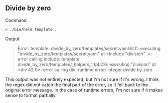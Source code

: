 ## Divide by zero

Command
```
> ./bin/helm template .
```

Output

> Error: template: divide_by_zero/templates/secret.yaml:6:11: executing "divide_by_zero/templates/secret.yaml" at <include "division" .>: error calling include: template: divide_by_zero/templates/_helpers_1.tpl:2:6: executing "division" at <div 42 0>: error calling div: runtime error: integer divide by zero


This output was not entirely expected, but I'm not sure if it's wrong. I think the regex did not catch the final part of the error, so it fell back to the original error message. In the case of runtime errors, I'm not sure if it makes sense to format partially.
